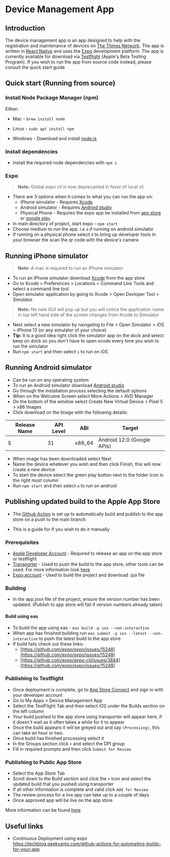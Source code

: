 # Device Management App

## Introduction

The device management app is an app designed to help with the registration and maintenance of devices on [The Things Network](https://www.thethingsnetwork.org/). The app is written in [React Native](https://reactnative.dev/) and uses the [Expo](https://expo.dev/) development platform. The app is currently available for download via [Testflight](https://testflight.apple.com/join/ZspSdWIi) (Apple's Beta Testing Program). If you wish to run the app from source code instead, please consult the quick start guide

## Quick start (Running from source)

### Install Node Package Manager (npm)

Either:

- Mac - `brew install node`

- Linux -  `sudo apt install npm`

- Windows - Download and install [node.js](https://nodejs.org/en/download/)

### Install dependencies

- Install the required node dependencies with `npm i`

### Expo

> **Note:** Global expo cli is now deprecanted in favor of local cli

- There are 3 options when it comes to what you can run the app on:
  - iPhone simulator - Requires [Xcode](https://apps.apple.com/au/app/xcode/id497799835?mt=12)
  - Android simulator - Requires [Android studio](https://developer.android.com/studio)
  - Physical Phone - Requires the expo app be installed from [app store](https://apps.apple.com/au/app/expo-go/id982107779) or [google play](https://play.google.com/store/apps/details?id=host.exp.exponent)
- In main directory of project, start expo - `npm start`
- Choose medium to run the app. i.e `a` if running on android simulator
- If running on a physical phone select `d` to bring up developer tools in your browser the scan the qr code with the device's camera

## Running iPhone simulator

> **Note:** A mac is required to run an iPhone simulator

- To run an iPhone simulator download [Xcode](https://apps.apple.com/au/app/xcode/id497799835?mt=12) from the app store
- Go to Xcode > Preferences > Locations > Command Line Tools and select a command line tool
- Open simulator application by going to Xcode > Open Devloper Tool > Simulator

> **Note:** No new GUI will pop up but you will notice the application name in top left hand side of the screen changes from Xcode to Simulator

- Next select a new simulator by navigating to File > Open Simulator > iOS > iPhone 13 (or any simulator of your choice)
- **Tip:** It is a good idea right click the simulator app on the dock and select keep on dock so you don't have to open xcode every time you wish to run the simulator
- Run `npm start` and then select `i` to run on iOS

## Running Android simulator

- Can be run on any operating system
- To run an Android simulator download [Android studio](https://developer.android.com/studio)
- Go through the installation process selecting the default options
- When on the Welcome Screen select More Actions > AVD Manager
- On the bottom of the window select Create New Virtual Device > Pixel 5 > x86 Images
- Click download on the Image with the following details:

| Release Name | API Level | ABI    | Target                     |
| ------------ | --------- | ------ | -------------------------- |
| S            | 31        | x86_64 | Android 12.0 (Google APIs) |

- When image has been downloaded select Next
- Name the device whatever you wish and then click Finish, this will now create a new device
- To start the device select the green play button next to the folder icon in the right most column
- Run `npm start` and then select `a` to run on android

## Publishing updated build to the Apple App Store

- The [Github Action](https://github.com/DPIclimate/device-management-app/blob/main/.github/workflows/cd.yml) is set up to automatically build and publish to the app store on a push to the main branch

- This is a guide for if you wish to do it manually

### Prerequisites

- [Apple Developer Account](https://developer.apple.com/) - Required to release an app on the app store or testflight
- [Transporter](https://apps.apple.com/au/app/transporter/id1450874784?mt=12) - Used to push the build to the app store, other tools can be used. For more information look [here](https://help.apple.com/app-store-connect/#/devb1c185036)
- [Expo account](https://expo.dev/) - Used to build the project and download .ipa file 

### Building

- In the app.josn file of the project, ensure the version number has been updated. (Publish to app store will fail if version numbers already taken)

#### Build using eas

- To build the app using eas - `eas build -p ios --non-interactive`
- When app has finished building run `eas submit -p ios --latest --non-interactive` to push the latest build to the app store
- If build fails check out these links:
  - [https://github.com/expo/expo/issues/15248](https://github.com/expo/expo/issues/15248)
  - [https://github.com/expo/expo-cli/issues/3884](https://github.com/expo/expo/issues/15248)

### Publishing to Testflight

- Once deployment is complete, go to [App Store Connect](https://appstoreconnect.apple.com/) and sign in with your developer account
- Go to My Apps > Device Management App
- Select the TestFlight Tab and then select iOS under the Builds section on the left column
- Your build pushed to the app store using transporter will appear here, if it doesn't wait as it often takes a while for it to appear
- Once the build appears it will be greyed out and say `(Processing)`, this can take an hour or two.
- Once build has finished processing select it
- In the Groups section click `+` and select the DPI group
- Fill in required prompts and then click `Submit for Review`

### Publishing to Public App Store

- Select the App Store Tab
- Scroll down to the Build section and click the `+` icon and select the updated build that you pushed using transporter
- If all other information is complete and valid click `Add for Review`
- The review process for a live app can take up to a couple of days
- Once approved app will be live on the app store

More information can be found [here](https://developer.apple.com/documentation/xcode/distributing-your-app-for-beta-testing-and-releases)

## Useful links

- Continuous Deployment using expo https://techblog.geekyants.com/github-actions-for-automating-builds-for-your-app
